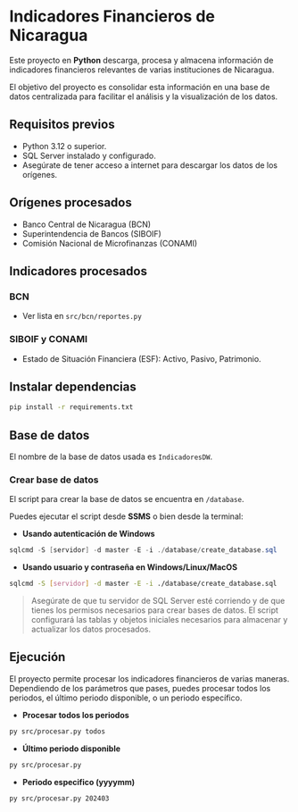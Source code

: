 # Indicadores Financieros de Nicaragua

Este proyecto en **Python** descarga, procesa y almacena información de indicadores financieros relevantes de varias instituciones de Nicaragua.

El objetivo del proyecto es consolidar esta información en una base de datos centralizada para facilitar el análisis y la visualización de los datos.

## Requisitos previos

- Python 3.12 o superior.
- SQL Server instalado y configurado.
- Asegúrate de tener acceso a internet para descargar los datos de los orígenes.

## Orígenes procesados
- Banco Central de Nicaragua (BCN)
- Superintendencia de Bancos (SIBOIF)
- Comisión Nacional de Microfinanzas (CONAMI)

## Indicadores procesados

### BCN
- Ver lista en `src/bcn/reportes.py`

### SIBOIF y CONAMI
- Estado de Situación Financiera (ESF): Activo, Pasivo, Patrimonio.

## Instalar dependencias
```bash
pip install -r requirements.txt
```

## Base de datos

El nombre de la base de datos usada es `IndicadoresDW`.

### Crear base de datos

El script para crear la base de datos se encuentra en `/database`.

Puedes ejecutar el script desde **SSMS** o bien desde la terminal:

- **Usando autenticación de Windows**
```powershell
sqlcmd -S [servidor] -d master -E -i ./database/create_database.sql
```

- **Usando usuario y contraseña en Windows/Linux/MacOS**
```bash
sqlcmd -S [servidor] -d master -E -i ./database/create_database.sql
```

> Asegúrate de que tu servidor de SQL Server esté corriendo y de que tienes los permisos necesarios para crear bases de datos. El script configurará las tablas y objetos iniciales necesarios para almacenar y actualizar los datos procesados.

## Ejecución

El proyecto permite procesar los indicadores financieros de varias maneras. Dependiendo de los parámetros que pases, puedes procesar todos los periodos, el último periodo disponible, o un periodo específico.

- **Procesar todos los periodos**

```bash
py src/procesar.py todos
```

- **Último periodo disponible**
```bash
py src/procesar.py
```

- **Periodo especifico (yyyymm)**
```bash
py src/procesar.py 202403
```